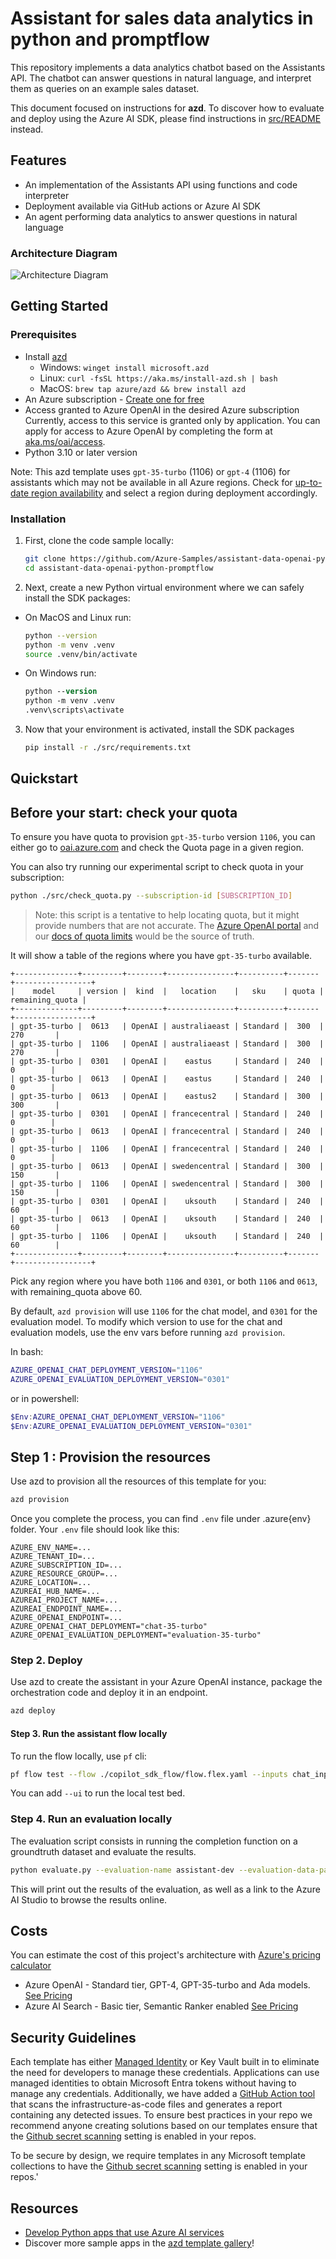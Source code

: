 # Assistant for sales data analytics in python and promptflow

This repository implements a data analytics chatbot based on the Assistants API.
The chatbot can answer questions in natural language, and interpret them as queries
on an example sales dataset.

This document focused on instructions for **azd**. To discover how to evaluate and deploy using the Azure AI SDK, please find instructions in [src/README](src/README.md) instead.

## Features

* An implementation of the Assistants API using functions and code interpreter
* Deployment available via GitHub actions or Azure AI SDK
* An agent performing data analytics to answer questions in natural language


### Architecture Diagram

![Architecture Diagram](images/architecture-diagram-assistant-promptflow.png)


## Getting Started

### Prerequisites

- Install [azd](https://aka.ms/install-azd)
    - Windows: `winget install microsoft.azd`
    - Linux: `curl -fsSL https://aka.ms/install-azd.sh | bash`
    - MacOS: `brew tap azure/azd && brew install azd`
- An Azure subscription - [Create one for free](https://azure.microsoft.com/free/cognitive-services)
- Access granted to Azure OpenAI in the desired Azure subscription  
  Currently, access to this service is granted only by application. You can apply for access to Azure OpenAI by completing the form at [aka.ms/oai/access](https://aka.ms/oai/access).
- Python 3.10 or later version

Note: This azd template uses `gpt-35-turbo` (1106) or `gpt-4` (1106) for assistants which may not be available in all Azure regions. Check for [up-to-date region availability](https://learn.microsoft.com/azure/ai-services/openai/concepts/models#standard-deployment-model-availability) and select a region during deployment accordingly.

### Installation

1. First, clone the code sample locally:

    ```bash
    git clone https://github.com/Azure-Samples/assistant-data-openai-python-promptflow
    cd assistant-data-openai-python-promptflow
    ```

2. Next, create a new Python virtual environment where we can safely install the SDK packages:

 * On MacOS and Linux run:
   ```bash
   python --version
   python -m venv .venv
   source .venv/bin/activate
   ```

* On Windows run:
   ```ps
   python --version
   python -m venv .venv
   .venv\scripts\activate
   ```

3. Now that your environment is activated, install the SDK packages

    ```bash
    pip install -r ./src/requirements.txt
    ```

## Quickstart

## Before your start: check your quota

To ensure you have quota to provision `gpt-35-turbo` version `1106`, you can either go to [oai.azure.com](https://oai.azure.com/) and check the Quota page in a given region.

You can also try running our experimental script to check quota in your subscription:

```bash
python ./src/check_quota.py --subscription-id [SUBSCRIPTION_ID]
```

> Note: this script is a tentative to help locating quota, but it might provide numbers that are not accurate. The [Azure OpenAI portal](https://oai.azure.com/) and our [docs of quota limits](https://learn.microsoft.com/en-us/azure/ai-services/openai/quotas-limits) would be the source of truth.

It will show a table of the regions where you have `gpt-35-turbo` available.

```
+--------------+---------+--------+---------------+----------+-------+-----------------+
|    model     | version |  kind  |   location    |   sku    | quota | remaining_quota |
+--------------+---------+--------+---------------+----------+-------+-----------------+
| gpt-35-turbo |  0613   | OpenAI | australiaeast | Standard |  300  |       270       |
| gpt-35-turbo |  1106   | OpenAI | australiaeast | Standard |  300  |       270       |
| gpt-35-turbo |  0301   | OpenAI |    eastus     | Standard |  240  |        0        |
| gpt-35-turbo |  0613   | OpenAI |    eastus     | Standard |  240  |        0        |
| gpt-35-turbo |  0613   | OpenAI |    eastus2    | Standard |  300  |       300       |
| gpt-35-turbo |  0301   | OpenAI | francecentral | Standard |  240  |        0        |
| gpt-35-turbo |  0613   | OpenAI | francecentral | Standard |  240  |        0        |
| gpt-35-turbo |  1106   | OpenAI | francecentral | Standard |  240  |        0        |
| gpt-35-turbo |  0613   | OpenAI | swedencentral | Standard |  300  |       150       |
| gpt-35-turbo |  1106   | OpenAI | swedencentral | Standard |  300  |       150       |
| gpt-35-turbo |  0301   | OpenAI |    uksouth    | Standard |  240  |       60        |
| gpt-35-turbo |  0613   | OpenAI |    uksouth    | Standard |  240  |       60        |
| gpt-35-turbo |  1106   | OpenAI |    uksouth    | Standard |  240  |       60        |
+--------------+---------+--------+---------------+----------+-------+-----------------+
```

Pick any region where you have both `1106` and `0301`, or both `1106` and `0613`, with remaining_quota above 60.

By default, `azd provision` will use `1106` for the chat model, and `0301` for the evaluation model. To modify which version to use for the chat and evaluation models, use the env vars before running `azd provision`.

In bash:

```bash
AZURE_OPENAI_CHAT_DEPLOYMENT_VERSION="1106"
AZURE_OPENAI_EVALUATION_DEPLOYMENT_VERSION="0301"
```

or in powershell:

```powershell
$Env:AZURE_OPENAI_CHAT_DEPLOYMENT_VERSION="1106"
$Env:AZURE_OPENAI_EVALUATION_DEPLOYMENT_VERSION="0301"
```

## Step 1 : Provision the resources

Use azd to provision all the resources of this template for you:

```bash
azd provision
```
Once you complete the process, you can find `.env` file under .azure\{env} folder. Your `.env` file should look like this:

```
AZURE_ENV_NAME=...
AZURE_TENANT_ID=...
AZURE_SUBSCRIPTION_ID=...
AZURE_RESOURCE_GROUP=...
AZURE_LOCATION=...
AZUREAI_HUB_NAME=...
AZUREAI_PROJECT_NAME=...
AZUREAI_ENDPOINT_NAME=...
AZURE_OPENAI_ENDPOINT=...
AZURE_OPENAI_CHAT_DEPLOYMENT="chat-35-turbo"
AZURE_OPENAI_EVALUATION_DEPLOYMENT="evaluation-35-turbo"
```

### Step 2. Deploy

Use azd to create the assistant in your Azure OpenAI instance, package the orchestration code and deploy it in an endpoint.

```bash
azd deploy
```

#### Step 3. Run the assistant flow locally

To run the flow locally, use `pf` cli:

```bash
pf flow test --flow ./copilot_sdk_flow/flow.flex.yaml --inputs chat_input="which month has peak sales in 2023"
```

You can add `--ui` to run the local test bed.

### Step 4. Run an evaluation locally

The evaluation script consists in running the completion function on a groundtruth dataset and evaluate the results.

```bash
python evaluate.py --evaluation-name assistant-dev --evaluation-data-path ./data/ground_truth_sample.jsonl --metrics similarity
```

This will print out the results of the evaluation, as well as a link to the Azure AI Studio to browse the results online.

## Costs
You can estimate the cost of this project's architecture with [Azure's pricing calculator](https://azure.microsoft.com/pricing/calculator/)

- Azure OpenAI - Standard tier, GPT-4, GPT-35-turbo and Ada models.  [See Pricing](https://azure.microsoft.com/pricing/details/cognitive-services/openai-service/)
- Azure AI Search - Basic tier, Semantic Ranker enabled [See Pricing](https://azure.microsoft.com/en-us/pricing/details/search/)

## Security Guidelines

Each template has either [Managed Identity](https://learn.microsoft.com/en-us/entra/identity/managed-identities-azure-resources/overview) or Key Vault built in to eliminate the need for developers to manage these credentials. Applications can use managed identities to obtain Microsoft Entra tokens without having to manage any credentials. Additionally, we have added a [GitHub Action tool](https://github.com/microsoft/security-devops-action) that scans the infrastructure-as-code files and generates a report containing any detected issues. To ensure best practices in your repo we recommend anyone creating solutions based on our templates ensure that the [Github secret scanning](https://docs.github.com/en/code-security/secret-scanning/about-secret-scanning) setting is enabled in your repos.

To be secure by design, we require templates in any Microsoft template collections to have the [Github secret scanning](https://docs.github.com/en/code-security/secret-scanning/about-secret-scanning) setting is enabled in your repos.'

## Resources
- [Develop Python apps that use Azure AI services](https://learn.microsoft.com/azure/developer/python/azure-ai-for-python-developers)
- Discover more sample apps in the [azd template gallery](https://aka.ms/ai-apps)!
